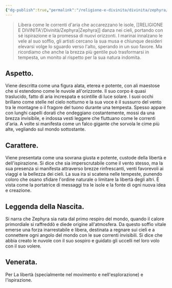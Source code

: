 ```yaml
---
{"dg-publish":true,"permalink":"/religione-e-divinita/divinita/zephyra/"}
---
```



> Libera come le correnti d'aria che accarezzano le isole, [[RELIGIONE E DIVINITA'/Divinità/Zephyra\|Zephyra]] danza nei cieli, portando con sé ispirazione e la promessa di nuovi orizzonti. I marinai innalzano le vele al suo soffio, gli artisti cercano la sua musa e chiunque desideri elevarsi volge lo sguardo verso l'alto, sperando in un suo favore. Ma ricordiamo che anche la brezza più gentile può trasformarsi in tempesta, un monito al rispetto per la sua natura indomita.

## Aspetto.

Viene descritta come una figura alata, eterea e potente, con ali maestose che si estendono come le nuvole all'orizzonte. Il suo corpo è quasi traslucido, fatto di aria increspata e scintille di luce solare. I suoi occhi brillano come stelle nel cielo notturno e la sua voce è il sussurro del vento tra le montagne o il fragore del tuono durante una tempesta. Spesso appare con lunghi capelli dorati che ondeggiano costantemente, mossi da una brezza invisibile, e indossa vesti leggere che fluttuano come le correnti d'aria. A volte si manifesta come un falco gigante che sorvola le cime più alte, vegliando sul mondo sottostante.

## Carattere.

Viene presentata come una sovrana giusta e potente, custode della libertà e dell'ispirazione. Si dice che sia imperscrutabile come il vento stesso, ma la sua presenza si manifesta attraverso brezze rinfrescanti, venti favorevoli ai viaggi e la bellezza dei cieli. La sua ira si scatena nelle tempeste, punendo coloro che osano sfidare l'ordine naturale o limitare la libertà degli altri. È vista come la portatrice di messaggi tra le isole e la fonte di ogni nuova idea e creazione.
 
## Leggenda della Nascita.

Si narra che Zephyra sia nata dal primo respiro del mondo, quando il calore primordiale si raffreddò e diede origine all'atmosfera. Da questo soffio vitale emerse una forza inarrestabile e libera, destinata a regnare sui cieli e a connettere ogni angolo del mondo con le sue correnti invisibili. Si dice che abbia creato le nuvole con il suo sospiro e guidato gli uccelli nel loro volo con il suo volere.

## Venerata.

Per La libertà (specialmente nel movimento e nell'esplorazione) e l'ispirazione.